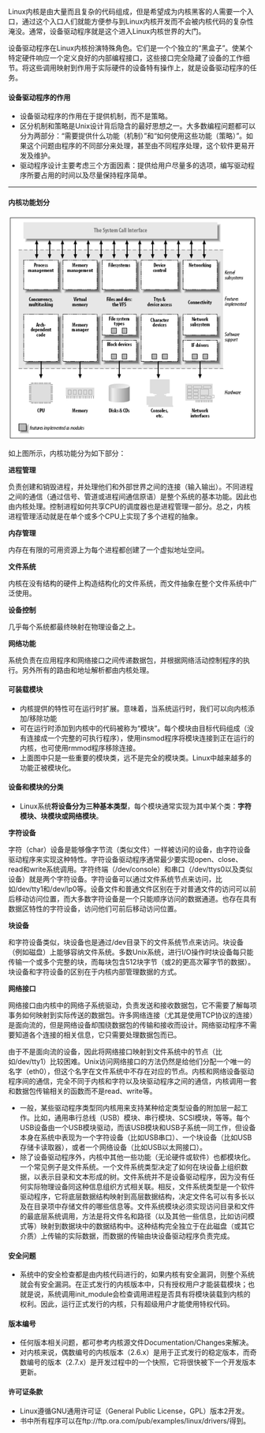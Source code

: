 Linux内核是由大量而且复杂的代码组成，但是希望成为内核黑客的人需要一个入口，通过这个入口人们就能方便参与到Linux内核开发而不会被内核代码的复杂性淹没。通常，设备驱动程序就是这个进入Linux内核世界的大门。

设备驱动程序在Linux内核扮演特殊角色。它们是一个个独立的“黑盒子”。使某个特定硬件响应一个定义良好的内部编程接口，这些接口完全隐藏了设备的工作细节。将这些调用映射到作用于实际硬件的设备特有操作上，就是设备驱动程序的任务。

#### 设备驱动程序的作用

- 设备驱动程序的作用在于提供机制，而不是策略。
- 区分机制和策略是Unix设计背后隐含的最好思想之一。大多数编程问题都可以分为两部分：“需要提供什么功能（机制）”和“如何使用这些功能（策略）”。如果这个问题由程序的不同部分来处理，甚至由不同程序处理，这个软件更易开发及维护。
- 驱动程序设计主要考虑三个方面因素：提供给用户尽量多的选项，编写驱动程序所要占用的时间以及尽量保持程序简单。
 
---

#### 内核功能划分

![内核功能划分](images/1.png)

如上图所示，内核功能分为如下部分：

**进程管理**

负责创建和销毁进程，并处理他们和外部世界之间的连接（输入输出）。不同进程之间的通信（通过信号、管道或进程间通信原语）是整个系统的基本功能。因此也由内核处理。控制进程如何共享CPU的调度器也是进程管理一部分。总之，内核进程管理活动就是在单个或多个CPU上实现了多个进程的抽象。

**内存管理**

内存在有限的可用资源上为每个进程都创建了一个虚拟地址空间。

**文件系统**

内核在没有结构的硬件上构造结构化的文件系统，而文件抽象在整个文件系统中广泛使用。

**设备控制**

几乎每个系统都最终映射在物理设备之上。

**网络功能**

系统负责在应用程序和网络接口之间传递数据包，并根据网络活动控制程序的执行。另外所有的路由和地址解析都由内核处理。

#### 可装载模块

- 内核提供的特性可在运行时扩展。意味着，当系统运行时，我们可以向内核添加/移除功能
- 可在运行时添加到内核中的代码被称为“模块”。每个模块由目标代码组成（没有连接成一个完整的可执行程序），使用insmod程序将模块连接到正在运行的内核，也可使用rmmod程序移除连接。
- 上面图中只是一些重要的模块类，远不是完全的模块类。Linux中越来越多的功能正被模块化。

#### 设备和模块的分类

- Linux系统**将设备分为三种基本类型**，每个模块通常实现为其中某个类：**字符模块、块模块或网络模块**。

**字符设备**

字符（char）设备是能够像字节流（类似文件）一样被访问的设备，由字符设备驱动程序来实现这种特性。字符设备驱动程序通常最少要实现open、close、read和write系统调用。字符终端（/dev/console）和串口（/dev/ttys0以及类似设备）就是两个字符设备。字符设备可以通过文件系统节点来访问，比如/dev/tty1和/dev/lp0等。设备文件和普通文件区别在于对普通文件的访问可以前后移动访问位置，而大多数字符设备是一个只能顺序访问的数据通道。也存在具有数据区特性的字符设备，访问他们可前后移动访问位置。

**块设备**

和字符设备类似，块设备也是通过/dev目录下的文件系统节点来访问。块设备（例如磁盘）上能够容纳文件系统。多数Unix系统，进行I/O操作时块设备每只能传输一个或多个完整的块，而每块包含512块字节（或2的更高次幂字节的数据）。块设备和字符设备的区别在于内核内部管理数据的方式。

**网络接口**

网络接口由内核中的网络子系统驱动，负责发送和接收数据包，它不需要了解每项事务如何映射到实际传送的数据包。许多网络连接（尤其是使用TCP协议的连接）是面向流的，但是网络设备却围绕数据包的传输和接收而设计。网络驱动程序不需要知道各个连接的相关信息，它只需要处理数据包而已。

由于不是面向流的设备，因此将网络接口映射到文件系统中的节点（比如/dev/tty1）比较困难。Unix访问网络接口的方法仍然是给他们分配一个唯一的名字（eth0），但这个名字在文件系统中不存在对应的节点。内核和网络设备驱动程序间的通信，完全不同于内核和字符以及块驱动程序之间的通信，内核调用一套和数据包传输相关的函数而不是read、write等。

- 一般，某些驱动程序类型同内核用来支持某种给定类型设备的附加层一起工作。比如，通用串行总线（USB）模块、串行模块、SCSI模块，等等。每个USB设备由一个USB模块驱动，而该USB模块和USB子系统一同工作，但设备本身在系统中表现为一个字符设备（比如USB串口）、一个块设备（比如USB存储卡读取器），或者一个网络设备（比如USB以太网接口）。
- 除了设备驱动程序外，内核中其他一些功能（无论硬件或软件）也都模块化。一个常见例子是文件系统。一个文件系统类型决定了如何在块设备上组织数据，以表示目录和文本形成的树。文件系统并不是设备驱动程序，因为没有任何实际物理设备同这种信息组织方式相关联。相反，文件系统类型是一个软件驱动程序，它将底层数据结构映射到高层数据结构，决定文件名可以有多长以及在目录项中存储文件的哪些信息等。文件系统模块必须实现访问目录和文件的最底层系统调用，方法是将文件名和路径（以及其他一些信息，比如访问模式等）映射到数据块中的数据结构中。这种结构完全独立于在此磁盘（或其它介质）上传输的实际数据，而数据的传输由块设备驱动程序负责完成。


#### 安全问题

- 系统中的安全检查都是由内核代码进行的，如果内核有安全漏洞，则整个系统就会有安全漏洞。在正式发行的内核版本中，只有授权用户才能装载模块；也就是说，系统调用init_module会检查调用进程是否具有将模块装载到内核的权利。因此，运行正式发行的内核，只有超级用户才能使用特权代码。

#### 版本编号

- 任何版本相关问题，都可参考内核源文件Documentation/Changes来解决。
- 对内核来说，偶数编号的内核版本（2.6.x）是用于正式发行的稳定版本，而奇数编号的版本（2.7.x）是开发过程中的一个快照，它将很快被下一个开发版本更新。
 
#### 许可证条款

- Linux遵循GNU通用许可证（General Public License，GPL）版本2开发。
- 书中所有程序可以在ftp://ftp.ora.com/pub/examples/linux/drivers/得到。

